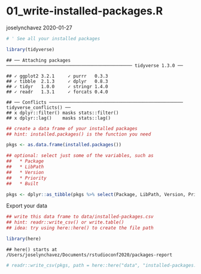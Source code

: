 01\_write-installed-packages.R
================
joselynchavez
2020-01-27

``` r
# ' See all your installed packages

library(tidyverse)
```

    ## ── Attaching packages ─────────────────────────────────────────────── tidyverse 1.3.0 ──

    ## ✓ ggplot2 3.2.1     ✓ purrr   0.3.3
    ## ✓ tibble  2.1.3     ✓ dplyr   0.8.3
    ## ✓ tidyr   1.0.0     ✓ stringr 1.4.0
    ## ✓ readr   1.3.1     ✓ forcats 0.4.0

    ## ── Conflicts ────────────────────────────────────────────────── tidyverse_conflicts() ──
    ## x dplyr::filter() masks stats::filter()
    ## x dplyr::lag()    masks stats::lag()

``` r
## create a data frame of your installed packages
## hint: installed.packages() is the function you need

pkgs <- as.data.frame(installed.packages())

## optional: select just some of the variables, such as
##   * Package
##   * LibPath
##   * Version
##   * Priority
##   * Built

pkgs <- dplyr::as_tibble(pkgs %>% select(Package, LibPath, Version, Priority,  Built))
```

Export your data

``` r
## write this data frame to data/installed-packages.csv
## hint: readr::write_csv() or write.table()
## idea: try using here::here() to create the file path

library(here)
```

    ## here() starts at /Users/joselynchavez/Documents/rstudioconf2020/packages-report

``` r
# readr::write_csv(pkgs, path = here::here("data", "installed-packages.csv"))
```
